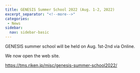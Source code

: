 ```yaml
---
title: GENESIS Summer School 2022 (Aug. 1-2, 2022)
excerpt_separator: "<!--more-->"
categories:
 - News
sidebar:
  nav: sidebar-basic
---
```


GENESIS summer school will be held on Aug. 1st-2nd via Online.

We now open the web site.

<!--more-->
<https://tms.riken.jp/misc/genesis-summer-school2022/>
